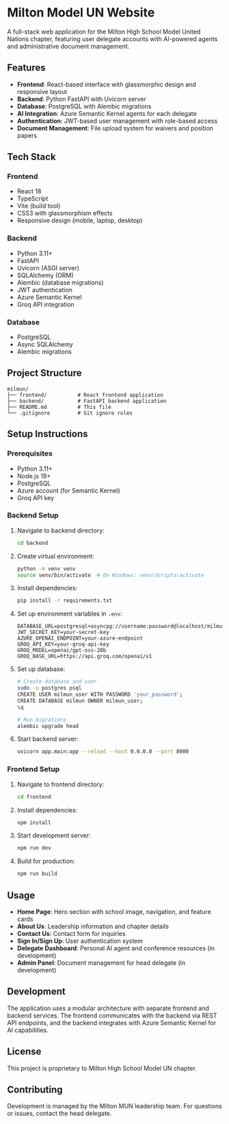 # Milton Model UN Website

A full-stack web application for the Milton High School Model United Nations chapter, featuring user delegate accounts with AI-powered agents and administrative document management.

## Features

- **Frontend**: React-based interface with glassmorphic design and responsive layout
- **Backend**: Python FastAPI with Uvicorn server
- **Database**: PostgreSQL with Alembic migrations
- **AI Integration**: Azure Semantic Kernel agents for each delegate
- **Authentication**: JWT-based user management with role-based access
- **Document Management**: File upload system for waivers and position papers

## Tech Stack

### Frontend
- React 18
- TypeScript
- Vite (build tool)
- CSS3 with glassmorphism effects
- Responsive design (mobile, laptop, desktop)

### Backend
- Python 3.11+
- FastAPI
- Uvicorn (ASGI server)
- SQLAlchemy (ORM)
- Alembic (database migrations)
- JWT authentication
- Azure Semantic Kernel
- Groq API integration

### Database
- PostgreSQL
- Async SQLAlchemy
- Alembic migrations

## Project Structure

```
milmun/
├── frontend/          # React frontend application
├── backend/           # FastAPI backend application
├── README.md          # This file
└── .gitignore         # Git ignore rules
```

## Setup Instructions

### Prerequisites
- Python 3.11+
- Node.js 18+
- PostgreSQL
- Azure account (for Semantic Kernel)
- Groq API key

### Backend Setup
1. Navigate to backend directory:
   ```bash
   cd backend
   ```

2. Create virtual environment:
   ```bash
   python -m venv venv
   source venv/bin/activate  # On Windows: venv\Scripts\activate
   ```

3. Install dependencies:
   ```bash
   pip install -r requirements.txt
   ```

4. Set up environment variables in `.env`:
   ```
   DATABASE_URL=postgresql+asyncpg://username:password@localhost/milmun
   JWT_SECRET_KEY=your-secret-key
   AZURE_OPENAI_ENDPOINT=your-azure-endpoint
   GROQ_API_KEY=your-groq-api-key
   GROQ_MODEL=openai/gpt-oss-20b
   GROQ_BASE_URL=https://api.groq.com/openai/v1
   ```

5. Set up database:
   ```bash
   # Create database and user
   sudo -u postgres psql
   CREATE USER milmun_user WITH PASSWORD 'your_password';
   CREATE DATABASE milmun OWNER milmun_user;
   \q
   
   # Run migrations
   alembic upgrade head
   ```

6. Start backend server:
   ```bash
   uvicorn app.main:app --reload --host 0.0.0.0 --port 8000
   ```

### Frontend Setup
1. Navigate to frontend directory:
   ```bash
   cd frontend
   ```

2. Install dependencies:
   ```bash
   npm install
   ```

3. Start development server:
   ```bash
   npm run dev
   ```

4. Build for production:
   ```bash
   npm run build
   ```

## Usage

- **Home Page**: Hero section with school image, navigation, and feature cards
- **About Us**: Leadership information and chapter details
- **Contact Us**: Contact form for inquiries
- **Sign In/Sign Up**: User authentication system
- **Delegate Dashboard**: Personal AI agent and conference resources (in development)
- **Admin Panel**: Document management for head delegate (in development)

## Development

The application uses a modular architecture with separate frontend and backend services. The frontend communicates with the backend via REST API endpoints, and the backend integrates with Azure Semantic Kernel for AI capabilities.

## License

This project is proprietary to Milton High School Model UN chapter.

## Contributing

Development is managed by the Milton MUN leadership team. For questions or issues, contact the head delegate.
